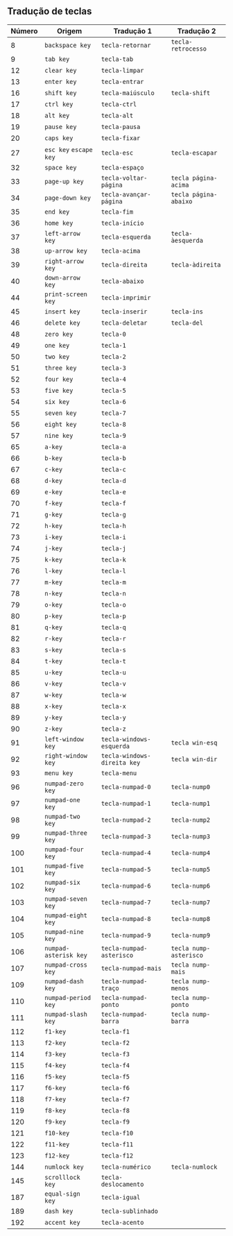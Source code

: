 ## Tradução de teclas

|Número|Origem|Tradução 1|Tradução 2|
|------|------|----------|-----------|
|8|`backspace key`|`tecla-retornar`|`tecla-retrocesso`|
|9|`tab key`|`tecla-tab`||
|12|`clear key`|`tecla-limpar`||
|13|`enter key`|`tecla-entrar`||
|16|`shift key`|`tecla-maiúsculo`|`tecla-shift`|
|17|`ctrl key`|`tecla-ctrl`||
|18|`alt key`|`tecla-alt`||
|19|`pause key`|`tecla-pausa`||
|20|`caps key`|`tecla-fixar`||
|27|`esc key` `escape key`|`tecla-esc`|`tecla-escapar`|
|32|`space key`|`tecla-espaço`||
|33|`page-up key`|`tecla-voltar-página`|`tecla página-acima`|
|34|`page-down key`|`tecla-avançar-página`|`tecla página-abaixo`|
|35|`end key`|`tecla-fim`||
|36|`home key`|`tecla-início`||
|37|`left-arrow key`|`tecla-esquerda`|`tecla-àesquerda`|
|38|`up-arrow key`|`tecla-acima`||
|39|`right-arrow key`|`tecla-direita`|`tecla-àdireita`|
|40|`down-arrow key`|`tecla-abaixo`||
|44|`print-screen key`|`tecla-imprimir`||
|45|`insert key`|`tecla-inserir`|`tecla-ins`|
|46|`delete key`|`tecla-deletar`|`tecla-del`|
|48|`zero key`|`tecla-0`||
|49|`one key`|`tecla-1`||
|50|`two key`|`tecla-2`||
|51|`three key`|`tecla-3`||
|52|`four key`|`tecla-4`||
|53|`five key`|`tecla-5`||
|54|`six key`|`tecla-6`||
|55|`seven key`|`tecla-7`||
|56|`eight key`|`tecla-8`||
|57|`nine key`|`tecla-9`||
|65|`a-key`|`tecla-a`||
|66|`b-key`|`tecla-b`||
|67|`c-key`|`tecla-c`||
|68|`d-key`|`tecla-d`||
|69|`e-key`|`tecla-e`||
|70|`f-key`|`tecla-f`||
|71|`g-key`|`tecla-g`||
|72|`h-key`|`tecla-h`||
|73|`i-key`|`tecla-i`||
|74|`j-key`|`tecla-j`||
|75|`k-key`|`tecla-k`||
|76|`l-key`|`tecla-l`||
|77|`m-key`|`tecla-m`||
|78|`n-key`|`tecla-n`||
|79|`o-key`|`tecla-o`||
|80|`p-key`|`tecla-p`||
|81|`q-key`|`tecla-q`||
|82|`r-key`|`tecla-r`||
|83|`s-key`|`tecla-s`||
|84|`t-key`|`tecla-t`||
|85|`u-key`|`tecla-u`||
|86|`v-key`|`tecla-v`||
|87|`w-key`|`tecla-w`||
|88|`x-key`|`tecla-x`||
|89|`y-key`|`tecla-y`||
|90|`z-key`|`tecla-z`||
|91|`left-window key`|`tecla-windows-esquerda`|`tecla win-esq`|
|92|`right-window key`|`tecla-windows-direita key`|`tecla win-dir`|
|93|`menu key`|`tecla-menu`||
|96|`numpad-zero key`|`tecla-numpad-0`|`tecla-nump0`|
|97|`numpad-one key`|`tecla-numpad-1`|`tecla-nump1`|
|98|`numpad-two key`|`tecla-numpad-2`|`tecla-nump2`|
|99|`numpad-three key`|`tecla-numpad-3`|`tecla-nump3`|
|100|`numpad-four key`|`tecla-numpad-4`|`tecla-nump4`|
|101|`numpad-five key`|`tecla-numpad-5`|`tecla-nump5`|
|102|`numpad-six key`|`tecla-numpad-6`|`tecla-nump6`|
|103|`numpad-seven key`|`tecla-numpad-7`|`tecla-nump7`|
|104|`numpad-eight key`|`tecla-numpad-8`|`tecla-nump8`|
|105|`numpad-nine key`|`tecla-numpad-9`|`tecla-nump9`|
|106|`numpad-asterisk key`|`tecla-numpad-asterisco`|`tecla nump-asterisco`|
|107|`numpad-cross key`|`tecla-numpad-mais`|`tecla nump-mais`|
|109|`numpad-dash key`|`tecla-numpad-traço`|`tecla nump-menos`|
|110|`numpad-period key`|`tecla-numpad-ponto`|`tecla nump-ponto`|
|111|`numpad-slash key`|`tecla-numpad-barra`|`tecla nump-barra`|
|112|`f1-key`|`tecla-f1`||
|113|`f2-key`|`tecla-f2`||
|114|`f3-key`|`tecla-f3`||
|115|`f4-key`|`tecla-f4`||
|116|`f5-key`|`tecla-f5`||
|117|`f6-key`|`tecla-f6`||
|118|`f7-key`|`tecla-f7`||
|119|`f8-key`|`tecla-f8`||
|120|`f9-key`|`tecla-f9`||
|121|`f10-key`|`tecla-f10`||
|122|`f11-key`|`tecla-f11`||
|123|`f12-key`|`tecla-f12`||
|144|`numlock key`|`tecla-numérico`|`tecla-numlock`|
|145|`scrolllock key`|`tecla-deslocamento`||
|187|`equal-sign key`|`tecla-igual`||
|189|`dash key`|`tecla-sublinhado`||
|192|`accent key`|`tecla-acento`||
